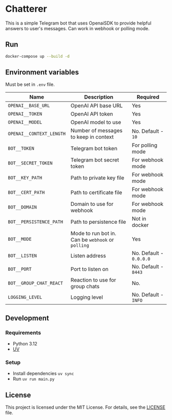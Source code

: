 # Chatterer

This is a simple Telegram bot that uses OpenaiSDK to provide helpful answers to user's messages. Can work in webhook or polling mode.

## Run

```bash
docker-compose up --build -d
```

## Environment variables

Must be set in `.env` file.

| Name | Description | Required |
| --- | --- | --- |
| `OPENAI__BASE_URL` | OpenAI API base URL | Yes |
| `OPENAI__TOKEN` | OpenAI API token | Yes |
| `OPENAI__MODEL` | OpenAI model to use | Yes |
| `OPENAI__CONTEXT_LENGTH` | Number of messages to keep in context | No. Default - `10` |
| `BOT__TOKEN` | Telegram bot token | For polling mode |
| `BOT__SECRET_TOKEN` | Telegram bot secret token | For webhook mode |
| `BOT__KEY_PATH` | Path to private key file | For webhook mode |
| `BOT__CERT_PATH` | Path to certificate file | For webhook mode |
| `BOT__DOMAIN` | Domain to use for webhook | For webhook mode |
| `BOT__PERSISTENCE_PATH` | Path to persistence file | Not in docker |
| `BOT__MODE` | Mode to run bot in. Can be `webhook` or `polling` | Yes |
| `BOT__LISTEN` | Listen address | No. Default - `0.0.0.0` |
| `BOT__PORT` | Port to listen on | No. Default - `8443` |
| `BOT__GROUP_CHAT_REACT` | Reaction to use for group chats | No. |
| `LOGGING_LEVEL` | Logging level | No. Default - `INFO` |

## Development

### Requirements

- Python 3.12
- [UV](https://docs.astral.sh/uv/)

### Setup

- Install dependencies `uv sync`
- Run `uv run main.py`

## License

This project is licensed under the MIT License. For details, see the [LICENSE](LICENSE) file.
